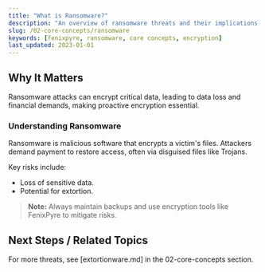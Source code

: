 ```yaml
---
title: "What is Ransomware?"
description: "An overview of ransomware threats and their implications for data security."
slug: /02-core-concepts/ransomware
keywords: [fenixpyre, ransomware, core concepts, encryption]
last_updated: 2023-01-01
---
```


## Why It Matters
Ransomware attacks can encrypt critical data, leading to data loss and financial demands, making proactive encryption essential.

### Understanding Ransomware
Ransomware is malicious software that encrypts a victim's files. Attackers demand payment to restore access, often via disguised files like Trojans.

Key risks include:
- Loss of sensitive data.
- Potential for extortion.

> **Note:** Always maintain backups and use encryption tools like FenixPyre to mitigate risks.

## Next Steps / Related Topics
For more threats, see [extortionware.md] in the 02-core-concepts section.
